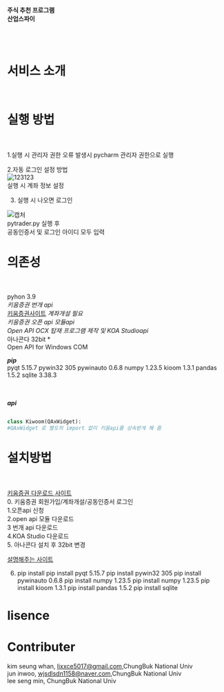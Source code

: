 ****주식 추천 프로그램****<br/>
**산업스파이**<br/><br/><br/><br/>

# 서비스 소개<br/><br/>
  
# 실행 방법<br/><br/>
1.실행 시 관리자 권한 오류 발생시 pycharm 관리자 권한으로 실행<br/>

2.자동 로그인 설정 방법<br/>
![123123](https://user-images.githubusercontent.com/101561741/206839024-842438c0-ab1e-4a8e-8920-f926e92d0ed7.png)<br/>
실행 시 계좌 정보 설정 

3. 실행 시 나오면 로그인<br/>

![캡처](https://user-images.githubusercontent.com/101561741/206839407-50e09a3f-ee04-466e-b7c4-acefb7eee9da.PNG)
<br/> 
pytrader.py 실행 후 <br/>
공동인증서 및 로그인 아이디 모두 입력


# 의존성<br/><br/>
pyhon 3.9<br/>
*키움증권 번개 api*<br/>
[키움증권사이트](https://www.kiwoom.com/h/common/event/VEventMainView?eventCode=20220074&from=138<br/>) *계좌개설 필요 *<br/>
키움증권 오픈 api 모듈api*<br/>
Open API OCX 탑재 프로그램 제작 및 KOA Studioapi*<br/>
아나콘다 32bit *<br/>
Open API for Windows COM <br/>

***pip***<br/>
pyqt 5.15.7
pywin32 305
pywinauto 0.6.8
numpy 1.23.5
kioom 1.3.1
pandas 1.5.2
sqlite 3.38.3

<br/><br/>
*****api*****
``` python 

class Kiwoom(QAxWidget): 
#QAxWidget 로 별도의 import 없이 키움api를 상속받게 해 줌


```

# 설치방법<br/><br/>
[키움증권 다운로드 사이트](https://www.kiwoom.com/h/customer/download/VOpenApiInfoView?dummyVal=0)<br/>
0. 키움증권 회원가입/계좌개설/공동인증서 로그인<br/>
1.오픈api 신청<br/>
2.open api 모듈 다운로드<br/>
3 번개 api 다운로드<br/>
4.KOA Studio 다운로드<br/>
5. 아나콘다 설치 후 32bit 변경<br/>

[설명해주는 사이트](https://losskatsu.github.io/it-infra/conda32/#4-%ED%82%A4%EC%9B%80-api-%EB%8B%A4%EC%9A%B4%EB%A1%9C%EB%93%9C)<br/>

6. pip install 
pip install pyqt 5.15.7
pip install pywin32 305
pip install pywinauto 0.6.8
pip install  numpy 1.23.5
pip install  numpy 1.23.5
pip install  kioom 1.3.1
pip install  pandas 1.5.2
pip install  sqlite


# lisence 


# Contributer
kim seung whan, lixxce5017@gmail.com,ChungBuk National Univ <br/>
jun inwoo, wjsdlsdn1158@naver.com,ChungBuk National Univ<br/>
lee seng min, ChungBuk National Univ<br/>
